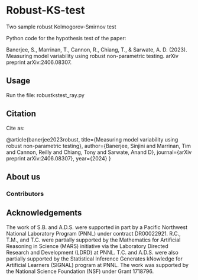 # Robust-KS-test

Two sample robust Kolmogorov-Smirnov test

Python code for the hypothesis test of the paper:

Banerjee, S., Marrinan, T., Cannon, R., Chiang, T., & Sarwate, A. D. (2023). Measuring model variability using robust non-parametric testing. arXiv preprint arXiv:2406.08307.

## Usage

Run the file: robustkstest_ray.py

## Citation

Cite as:

@article{banerjee2023robust,
  title={Measuring model variability using robust non-parametric testing},
  author={Banerjee, Sinjini and Marrinan, Tim and Cannon, Reilly and Chiang, Tony and Sarwate, Anand D},
  journal={arXiv preprint arXiv:2406.08307},
  year={2024}
}


## About us

### Contributors

## Acknowledgements
The work of S.B. and A.D.S. were supported in part by a Pacific Northwest National Laboratory Program (PNNL) under contract DR00022921.
R.C., T.M., and T.C. were partially supported by the Mathematics for Artificial Reasoning in Science (MARS) initiative via the Laboratory Directed
Research and Development (LDRD) at PNNL. T.C. and A.D.S. were also
partially supported by the Statistical Inference Generates kNowledge for Artificial Learners (SIGNAL) program at PNNL.
The work was supported by the National Science Foundation (NSF) under Grant 1718796.
